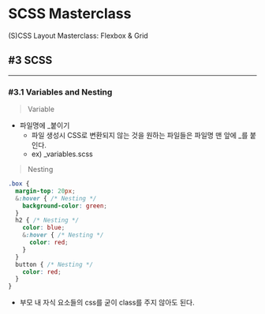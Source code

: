 # SCSS Masterclass

(S)CSS Layout Masterclass: Flexbox & Grid

## #3 SCSS
-------------

### #3.1 Variables and Nesting

> Variable
> 
- 파일명에 _붙이기
    - 파일 생성시 CSS로 변환되지 않는 것을 원하는 파일들은 파일명 맨 앞에 _를 붙인다.
    - ex) _variables.scss

> Nesting
> 

```css
.box {
  margin-top: 20px;
  &:hover { /* Nesting */
    background-color: green;
  }
  h2 { /* Nesting */
    color: blue;
    &:hover { /* Nesting */
      color: red;
    }
  }
  button { /* Nesting */
    color: red;
  }
}
```

- 부모 내 자식 요소들의 css를 굳이 class를 주지 않아도 된다.




